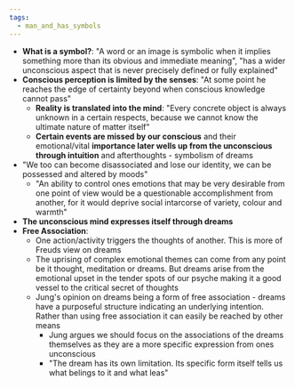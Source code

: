 ```yaml
---
tags:
  - man_and_has_symbols
---
```

- **What is a symbol?**: "A word or an image is symbolic when it implies something more than its obvious and immediate meaning", "has a wider unconscious aspect that is never precisely defined or fully explained"
- **Conscious perception is limited by the senses**: "At some point he reaches the edge of certainty beyond when conscious knowledge cannot pass"
	- **Reality is translated into the mind**: "Every concrete object is always unknown in a certain respects, because we cannot know the ultimate nature of matter itself"
	- **Certain events are missed by our conscious** and their emotional/vital **importance later wells up from the unconscious through intuition** and afterthoughts - symbolism of dreams
- "We too can become disassociated and lose our identity, we can be possessed and altered by moods"
	- "An ability to control ones emotions that may be very desirable from one point of view would be a questionable accomplishment from another, for it would deprive social intarcorse of variety, colour and warmth"
- **The unconscious mind expresses itself through dreams**
- **Free Association**: 
	- One action/activity triggers the thoughts of another. This is more of Freuds view on dreams
	- The uprising of complex emotional themes can come from any point be it thought, meditation or dreams. But dreams arise from the emotional upset in the tender spots of our psyche making it a good vessel to the critical secret of thoughts
	- Jung's opinion on dreams being a form of free association - dreams have a purposeful structure indicating an underlying intention. Rather than using free association it can easily be reached by other means
		- Jung argues we should focus on the associations of the dreams themselves as they are a more specific expression from ones unconscious
		- "The dream has its own limitation. Its specific form itself tells us what belings to it and what leas"